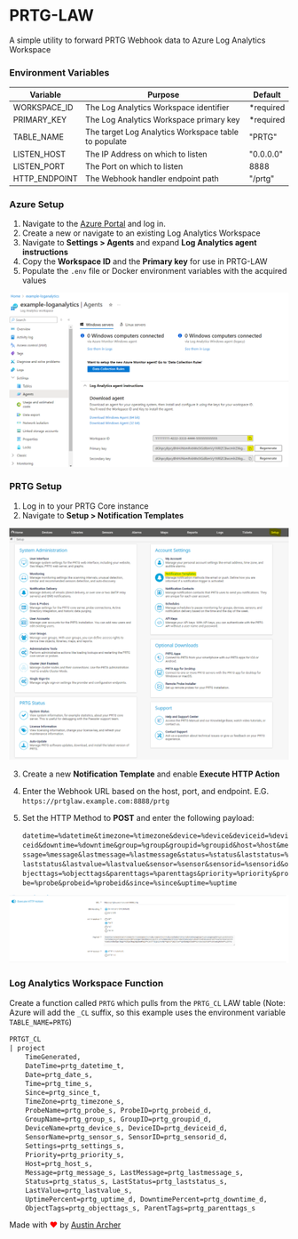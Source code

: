 # PRTG-LAW

A simple utility to forward PRTG Webhook data to Azure Log Analytics Workspace 



### Environment Variables


| Variable      | Purpose                                               | Default   |
| ------------- | ----------------------------------------------------- | --------- |
| WORKSPACE_ID  | The Log Analytics Workspace identifier                | *required |
| PRIMARY_KEY   | The Log Analytics Workspace primary key               | *required |
| TABLE_NAME    | The target Log Analytics Workspace table to populate  | "PRTG"    |
| LISTEN_HOST   | The IP Address on which to listen                     | "0.0.0.0" |
| LISTEN_PORT   | The Port on which to listen                           | 8888      |
| HTTP_ENDPOINT | The Webhook handler endpoint path                     | "/prtg"   |


### Azure Setup

1) Navigate to the [Azure Portal](https://portal.azure.com) and log in.
2) Create a new or navigate to an existing Log Analytics Workspace
3) Navigate to **Settings > Agents** and expand **Log Analytics agent instructions**
4) Copy the **Workspace ID** and the **Primary key** for use in PRTG-LAW
5) Populate the `.env` file or Docker environment variables with the acquired values 

![Log Analytics Workspace](images/azure_law.png)


### PRTG Setup

1) Log in to your PRTG Core instance
2) Navigate to **Setup > Notification Templates**

![PRTG Setup](images/prtg_setup.png)

3) Create a new **Notification Template** and enable **Execute HTTP Action**
4) Enter the Webhook URL based on the host, port, and endpoint. E.G.  `https://prtglaw.example.com:8888/prtg`
5) Set the HTTP Method to **POST** and enter the following payload:

    `datetime=%datetime&timezone=%timezone&device=%device&deviceid=%deviceid&downtime=%downtime&group=%group&groupid=%groupid&host=%host&message=%message&lastmessage=%lastmessage&status=%status&laststatus=%laststatus&lastvalue=%lastvalue&sensor=%sensor&sensorid=%sensorid&objecttags=%objecttags&parenttags=%parenttags&priority=%priority&probe=%probe&probeid=%probeid&since=%since&uptime=%uptime`

![PRTG Notification Template](images/prtg_notification_template.png)


### Log Analytics Workspace Function

Create a function called `PRTG` which pulls from the `PRTG_CL` LAW table (Note: Azure will add the `_CL` suffix, so this example uses the environment variable `TABLE_NAME=PRTG`)

    PRTGT_CL
    | project
        TimeGenerated,
        DateTime=prtg_datetime_t,
        Date=prtg_date_s,
        Time=prtg_time_s,
        Since=prtg_since_t,
        TimeZone=prtg_timezone_s,
        ProbeName=prtg_probe_s, ProbeID=prtg_probeid_d,
        GroupName=prtg_group_s, GroupID=prtg_groupid_d,
        DeviceName=prtg_device_s, DeviceID=prtg_deviceid_d,
        SensorName=prtg_sensor_s, SensorID=prtg_sensorid_d,
        Settings=prtg_settings_s,
        Priority=prtg_priority_s,
        Host=prtg_host_s,
        Message=prtg_message_s, LastMessage=prtg_lastmessage_s,
        Status=prtg_status_s, LastStatus=prtg_laststatus_s,
        LastValue=prtg_lastvalue_s,
        UptimePercent=prtg_uptime_d, DowntimePercent=prtg_downtime_d,
        ObjectTags=prtg_objecttags_s, ParentTags=prtg_parenttags_s

Made with <font color="red">❤</font> by [Austin Archer](https://linktr.ee/austin.archer)